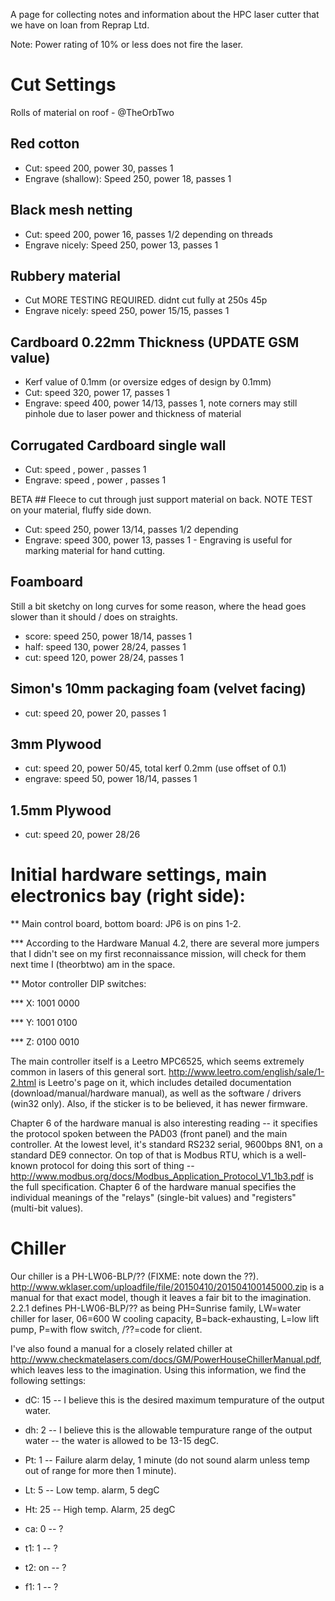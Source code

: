 A page for collecting notes and information about the HPC laser cutter that we have on loan from Reprap Ltd.

Note: Power rating of 10% or less does not fire the laser.

# Cut Settings

Rolls of material on roof - @TheOrbTwo
## Red cotton
* Cut: speed 200, power 30, passes 1
* Engrave (shallow): Speed 250, power 18, passes 1

## Black mesh netting
* Cut: speed 200, power 16, passes 1/2 depending on threads
* Engrave nicely: Speed 250, power 13, passes 1

## Rubbery material
* Cut  MORE TESTING REQUIRED. didnt cut fully at 250s 45p
* Engrave nicely: speed 250, power 15/15, passes 1

## Cardboard 0.22mm Thickness (UPDATE GSM value)
* Kerf value of 0.1mm (or oversize edges of design by 0.1mm)
* Cut: speed 320, power 17, passes 1
* Engrave: speed 400, power 14/13, passes 1, note corners may still pinhole due to laser power and thickness of material

## Corrugated Cardboard single wall
* Cut: speed , power , passes 1
* Engrave: speed , power , passes 1

BETA ## Fleece to cut through just support material on back. NOTE TEST on your material, fluffy side down.
* Cut: speed 250, power 13/14, passes 1/2 depending
* Engrave: speed 300, power 13, passes 1 - Engraving is useful for marking material for hand cutting.


## Foamboard
Still a bit sketchy on long curves for some reason, where the head goes slower than it should / does on straights.
* score: speed 250, power 18/14, passes 1
* half: speed 130, power 28/24, passes 1
* cut: speed 120, power 28/24, passes 1

## Simon's 10mm packaging foam (velvet facing)
* cut: speed 20, power 20, passes 1

## 3mm Plywood
* cut: speed 20, power 50/45, total kerf 0.2mm (use offset of 0.1)
* engrave: speed 50, power 18/14, passes 1

## 1.5mm Plywood
* cut: speed 20, power 28/26

# Initial hardware settings, main electronics bay (right side):

** Main control board, bottom board: JP6 is on pins 1-2.

*** According to the Hardware Manual 4.2, there are several more jumpers that I didn't see on my first reconnaissance mission, will check for them next time I (theorbtwo) am in the space.

** Motor controller DIP switches:

*** X: 1001 0000

*** Y: 1001 0100

*** Z: 0100 0010

The main controller itself is a Leetro MPC6525, which seems extremely common in lasers of this general sort.  http://www.leetro.com/english/sale/1-2.html is Leetro's page on it, which includes detailed documentation (download/manual/hardware manual), as well as the software / drivers (win32 only).  Also, if the sticker is to be believed, it has newer firmware.

Chapter 6 of the hardware manual is also interesting reading -- it specifies the protocol spoken between the PAD03 (front panel) and the main controller.  At the lowest level, it's standard RS232 serial, 9600bps 8N1, on a standard DE9 connector.  On top of that is Modbus RTU, which is a well-known protocol for doing this sort of thing -- http://www.modbus.org/docs/Modbus_Application_Protocol_V1_1b3.pdf is the full specification.  Chapter 6 of the hardware manual specifies the individual meanings of the "relays" (single-bit values) and "registers" (multi-bit values).

# Chiller

Our chiller is a PH-LW06-BLP/?? (FIXME: note down the ??).  http://www.wklaser.com/uploadfile/file/20150410/201504100145000.zip is a manual for that exact model, though it leaves a fair bit to the imagination.  2.2.1 defines PH-LW06-BLP/?? as being PH=Sunrise family, LW=water chiller for laser, 06=600 W cooling capacity, B=back-exhausting, L=low lift pump, P=with flow switch, /??=code for client.  

I've also found a manual for a closely related chiller at http://www.checkmatelasers.com/docs/GM/PowerHouseChillerManual.pdf, which leaves less to the imagination.  Using this information, we find the following settings:

* dC: 15 -- I believe this is the desired maximum tempurature of the output water.

* dh: 2 -- I believe this is the allowable tempurature range of the output water -- the water is allowed to be 13-15 degC.

* Pt: 1 -- Failure alarm delay, 1 minute (do not sound alarm unless temp out of range for more then 1 minute).

* Lt: 5 -- Low temp. alarm, 5 degC

* Ht: 25 -- High temp. Alarm, 25 degC

* ca: 0 -- ?

* t1: 1 -- ?

* t2: on -- ?

* f1: 1 -- ?


